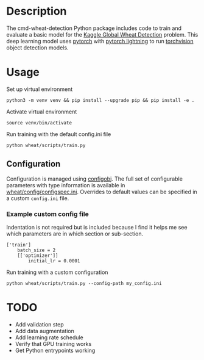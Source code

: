 # Description

The cmd-wheat-detection Python package includes code to train and evaluate a basic model for the [Kaggle Global Wheat Detection](https://www.kaggle.com/c/global-wheat-detection/overview) problem. This deep learning model uses [pytorch](https://pytorch.org/) with [pytorch lightning](https://www.pytorchlightning.ai/) to run [torchvision](https://pytorch.org/vision/stable/index.html) object detection models.

# Usage

Set up virtual environment
```
python3 -m venv venv && pip install --upgrade pip && pip install -e .
```

Activate virtual environment
```
source venv/bin/activate
```

Run training with the default config.ini file
```
python wheat/scripts/train.py
```

## Configuration

Configuration is managed using [configobj](https://configobj.readthedocs.io/en/latest/configobj.html). The full set of configurable parameters with type information is available in [wheat/config/configspec.ini]([wheat/config/configspec.ini]). Overrides to default values can be specified in a custom `config.ini` file.

### Example custom config file
Indentation is not required but is included because I find it helps me see which parameters are in which section or sub-section.
```
['train']
    batch_size = 2
    [['optimizer']]
        initial_lr = 0.0001
```

Run training with a custom configuration
```
python wheat/scripts/train.py --config-path my_config.ini
```

# TODO
* Add validation step
* Add data augmentation
* Add learning rate schedule
* Verify that GPU training works
* Get Python entrypoints working
